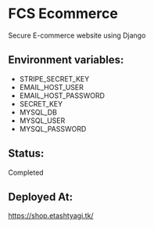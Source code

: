 # FCS Ecommerce

Secure E-commerce website using Django

## Environment variables:

* STRIPE_SECRET_KEY
* EMAIL_HOST_USER
* EMAIL_HOST_PASSWORD
* SECRET_KEY
* MYSQL_DB
* MYSQL_USER
* MYSQL_PASSWORD

## Status:

Completed

## Deployed At:

https://shop.etashtyagi.tk/
